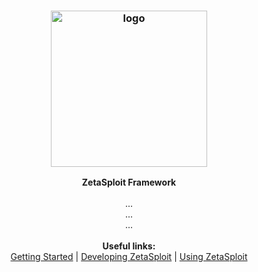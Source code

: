 <h3 align="center"><img src="https://user-images.githubusercontent.com/54115104/100971024-38649c80-3547-11eb-8738-59fb0bc7bc1f.png" alt="logo" height="250px"></h3>

<p align="center">
    <b>ZetaSploit Framework</b><br>
    <br>
    ... 
    <br>... 
    <br>...
    <br>
    <br>
    <b>Useful links:</b><br>
    <a href="">Getting Started</a> | <a href="">Developing ZetaSploit</a> | <a href="">Using ZetaSploit</a>
</p>
